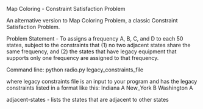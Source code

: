 Map Coloring - Constraint Satisfaction Problem

An alternative version to Map Coloring Problem, a classic Constraint Satisfaction Problem.

Problem Statement - 
To assigns a frequency A, B, C, and D to each 50 states, subject to the constraints that 
(1) no two adjacent states share the same frequency, and 
(2) the states that have legacy equipment that supports only one frequency are assigned to that frequency. 

Command line: python radio.py legacy_constraints_file

where legacy constraints file is an input to your program and has the legacy constraints listed in a format like this:Indiana ANew_York BWashington A

adjacent-states - lists the states that are adjacent to other states 